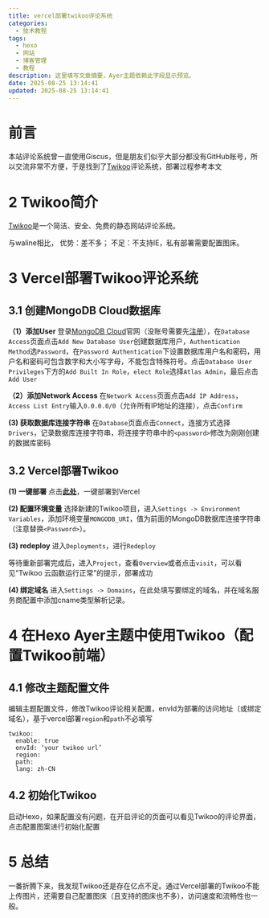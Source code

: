```yaml
---
title: vercel部署twikoo评论系统
categories:
  - 技术教程
tags:
  - hexo 
  - 网站
  - 博客管理
  - 教程
description: 这里填写文章摘要，Ayer主题依赖此字段显示预览。
date: 2025-08-25 13:14:41
updated: 2025-08-25 13:14:41
---
```


<!-- 文章正文开头... -->

<!--more-->

#  前言

本站评论系统曾一直使用Giscus，但是朋友们似乎大部分都没有GitHub账号，所以交流非常不方便，于是找到了[Twikoo](https://twikoo.js.org/)评论系统，部署过程参考本文

# 2 Twikoo简介

[Twikoo](https://twikoo.js.org/)是一个简洁、安全、免费的静态网站评论系统。

与waline相比，
优势：差不多；
不足：不支持IE，私有部署需要配置图床。

# 3 Vercel部署Twikoo评论系统

## 3.1 创建MongoDB Cloud数据库

**（1）添加User**
登录[MongoDB Cloud](https://cloud.mongodb.com/)官网（没账号需要先[注册](https://www.mongodb.com/cloud/atlas/register)），在`Database Access`页面点击`Add New Database User`创建数据库用户，`Authentication Method`选`Password`，在`Password Authentication`下设置数据库用户名和密码，用户名和密码可包含数字和大小写字母，不能包含特殊符号。点击`Database User Privileges`下方的`Add Built In Role`，`elect Role`选择`Atlas Admin`，最后点击`Add User`

**（2）添加Network Access**
在`Network Access`页面点击`Add IP Address`，`Access List Entry`输入`0.0.0.0/0`（允许所有IP地址的连接），点击`Confirm`

**(3) 获取数据库连接字符串**
在`Database`页面点击`Connect`，连接方式选择`Drivers`，记录数据库连接字符串，将连接字符串中的`<password>`修改为刚刚创建的数据库密码

## 3.2 Vercel部署Twikoo

**(1) 一键部署**
点击[**此处**](https://vercel.com/import/project?template=https://github.com/twikoojs/twikoo/tree/main/src/server/vercel-min)，一键部署到Vercel

**(2) 配置环境变量**
选择新建的Twikoo项目，进入`Settings -> Environment Variables`，添加环境变量`MONGODB_URI`，值为前面的MongoDB数据库连接字符串（注意替换`<Password>`）。

**(3) redeploy**
进入`Deployments`，进行`Redeploy`

等待重新部署完成后，进入`Project`，查看`Overview`或者点击`visit`，可以看见“Twikoo 云函数运行正常”的提示，部署成功

**(4) 绑定域名**
进入`Settings -> Domains`，在此处填写要绑定的域名，并在域名服务商配置中添加cname类型解析记录。

# 4 在Hexo Ayer主题中使用Twikoo（配置Twikoo前端）

## 4.1 修改主题配置文件

编辑主题配置文件，修改Twikoo评论相关配置，envId为部署的访问地址（或绑定域名），基于vercel部署`region`和`path`不必填写

```
twikoo:
  enable: true
  envId: ‘your twikoo url’
  region: 
  path: 
  lang: zh-CN
```

## 4.2 初始化Twikoo

启动Hexo，如果配置没有问题，在开启评论的页面可以看见Twikoo的评论界面，点击配置图案进行初始化配置

# 5 总结

一番折腾下来，我发现Twikoo还是存在亿点不足。通过Vercel部署的Twikoo不能上传图片，还需要自己配置图床（且支持的图床也不多），访问速度和流畅性也一般。
